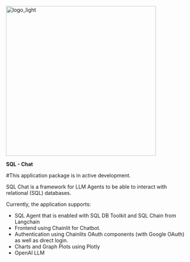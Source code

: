 <img width="411" alt="logo_light" src="https://github.com/jaideepbir/sql-agent/assets/5706850/71f743cc-62bd-4e3a-b52f-89e07b0cc81e">

**SQL - Chat**

#This application package is in active development.

SQL Chat is a framework for LLM Agents to be able to interact with relational (SQL) databases.

Currently, the application supports:
- SQL Agent that is enabled with SQL DB Toolkit and SQL Chain from Langchain
- Frontend using Chainlit for Chatbot.
- Authentication using Chainlits OAuth components (with Google OAuth) as well as direct login.
- Charts and Graph Plots using Plotly
- OpenAI LLM



